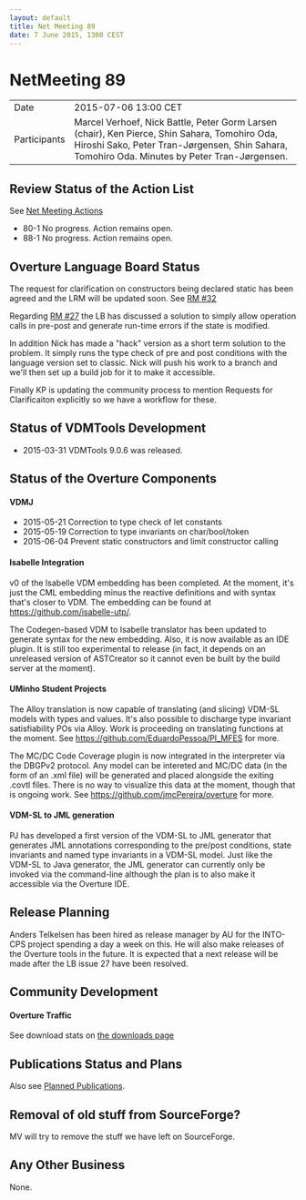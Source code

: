 ```yaml
---
layout: default
title: Net Meeting 89
date: 7 June 2015, 1300 CEST
---
```


<script src="https://code.jquery.com/jquery-1.11.1.min.js">
</script>
<script src="/javascripts/edit.js"></script>
<script>setEditButonNm();</script>

# NetMeeting 89

|||
|---|---|
| Date | 2015-07-06 13:00 CET |
| Participants | Marcel Verhoef, Nick Battle, Peter Gorm Larsen (chair), Ken Pierce, Shin Sahara, Tomohiro Oda, Hiroshi Sako, Peter Tran-Jørgensen, Shin Sahara, Tomohiro Oda. Minutes by Peter Tran-Jørgensen. |


## Review Status of the Action List

See [Net Meeting Actions](https://github.com/overturetool/overturetool.github.io/issues?q=is%3Aopen+is%3Aissue+label%3A%22action+net-meeting%22)

* 80-1 No progress. Action remains open.
* 88-1 No progress. Action remains open.

## Overture Language Board Status

The request for clarification on constructors being declared static has been agreed and the LRM will be updated soon. See [RM #32](https://github.com/overturetool/language/issues/32)

Regarding [RM #27](https://github.com/overturetool/language/issues/27) the LB has discussed a solution to simply allow operation calls in pre-post and generate run-time errors if the state is modified.

In addition Nick has made a "hack" version as a short term solution to the problem. It simply runs the type check of pre and post conditions with the language version set to classic. Nick will push his work to a branch and we'll then set up a build job for it to make it accessible.

Finally KP is updating the community process to mention Requests for Clarificaiton explicitly so we have a workflow for these.

## Status of VDMTools Development

* 2015-03-31 VDMTools 9.0.6 was released.

##  Status of the Overture Components
#### VDMJ

* 2015-05-21 Correction to type check of let constants
* 2015-05-19 Correction to type invariants on char/bool/token
* 2015-06-04 Prevent static constructors and limit constructor calling

#### Isabelle Integration 

v0 of the Isabelle VDM embedding has been completed. At the moment, it's just the CML embedding minus the reactive definitions and with syntax that's closer to VDM. The embedding can be found at https://github.com/isabelle-utp/.

The Codegen-based VDM to Isabelle translator has been updated to generate syntax for the new embedding. Also, it is now available as an IDE plugin. It is still too experimental to release (in fact, it depends on an unreleased version of ASTCreator so it cannot even be built by the build server at the moment).

#### UMinho Student Projects

The Alloy translation is now capable of translating (and slicing) VDM-SL models with types and values. It's also possible to discharge type invariant satisfiability POs via Alloy. Work is proceeding on translating functions at the moment. See https://github.com/EduardoPessoa/PI_MFES for more.

The MC/DC Code Coverage plugin is now integrated in the interpreter via the DBGPv2 protocol. Any model can be intereted and MC/DC data (in the form of an .xml file) will be generated and placed alongside the exiting .covtl files. There is no way to visualize this data at the moment, though that is ongoing work. See https://github.com/jmcPereira/overture for more.

#### VDM-SL to JML generation

PJ has developed a first version of the VDM-SL to JML generator that generates JML annotations corresponding to the pre/post conditions, state invariants and named type invariants in a VDM-SL model. Just like the VDM-SL to Java generator, the JML generator can currently only be invoked via the command-line although the plan is to also make it accessible via the Overture IDE.

##  Release Planning

Anders Telkelsen has been hired as release manager by AU for the INTO-CPS project spending a day a week on this. He will also make releases of the Overture tools in the future. It is expected that a next release will be made after the LB issue 27 have been resolved.

##  Community Development

#### Overture Traffic

See download stats on [the downloads page](https://overturetool.org/download/)

##  Publications Status and Plans

Also see [Planned Publications](https://overturetool.org/publications/PlannedPublications.html).

## Removal of old stuff from SourceForge?

MV will try to remove the stuff we have left on SourceForge.

##  Any Other Business

None.

<div id="edit_page_div"></div>

